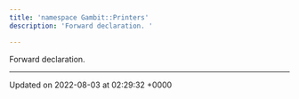 ```yaml
---
title: 'namespace Gambit::Printers'
description: 'Forward declaration. '

---
```







Forward declaration. 






-------------------------------

Updated on 2022-08-03 at 02:29:32 +0000